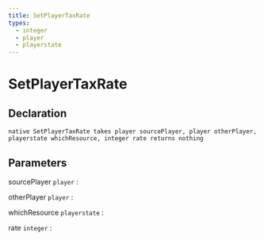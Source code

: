 ```yaml
---
title: SetPlayerTaxRate
types:
  - integer
  - player
  - playerstate
---
```


# SetPlayerTaxRate

## Declaration

```jass
native SetPlayerTaxRate takes player sourcePlayer, player otherPlayer, playerstate whichResource, integer rate returns nothing
```

## Parameters
sourcePlayer `player`
: 

otherPlayer `player`
: 

whichResource `playerstate`
: 

rate `integer`
: 

